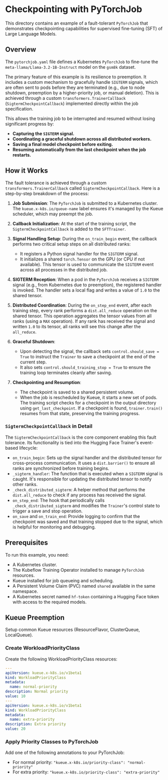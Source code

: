 # Checkpointing with PyTorchJob

This directory contains an example of a fault-tolerant `PyTorchJob` that demonstrates checkpointing capabilities for supervised fine-tuning (SFT) of Large Language Models.

## Overview

The `pytorchjob.yaml` file defines a Kubernetes `PyTorchJob` to fine-tune the `meta-llama/Llama-3.2-1B-Instruct` model on the `gsm8k` dataset.

The primary feature of this example is its resilience to preemption. It includes a custom mechanism to gracefully handle `SIGTERM` signals, which are often sent to pods before they are terminated (e.g., due to node shutdown, preemption by a higher-priority job, or manual deletion). This is achieved through a custom `transformers.TrainerCallback` (`SigtermCheckpointCallback`) implemented directly within the job specification.

This allows the training job to be interrupted and resumed without losing significant progress by:
- **Capturing the `SIGTERM` signal.**
- **Coordinating a graceful shutdown across all distributed workers.**
- **Saving a final model checkpoint before exiting.**
- **Resuming automatically from the last checkpoint when the job restarts.**

## How it Works

The fault tolerance is achieved through a custom `transformers.TrainerCallback` called `SigtermCheckpointCallback`. Here is a step-by-step breakdown of the process:

1.  **Job Submission**: The `PyTorchJob` is submitted to a Kubernetes cluster. The `kueue.x-k8s.io/queue-name` label ensures it's managed by the Kueue scheduler, which may preempt the job.

2.  **Callback Initialization**: At the start of the training script, the `SigtermCheckpointCallback` is added to the `SFTTrainer`.

3.  **Signal Handling Setup**: During the `on_train_begin` event, the callback performs two critical setup steps on all distributed ranks:
    *   It registers a Python signal handler for the `SIGTERM` signal.
    *   It initializes a shared `torch.Tensor` on the GPU (or CPU if not available). This tensor is used to communicate the `SIGTERM` event across all processes in the distributed job.

4.  **SIGTERM Reception**: When a pod in the `PyTorchJob` receives a `SIGTERM` signal (e.g., from Kubernetes due to preemption), the registered handler is invoked. The handler sets a local flag and writes a value of `1.0` to the shared tensor.

5.  **Distributed Coordination**: During the `on_step_end` event, after each training step, every rank performs a `dist.all_reduce` operation on the shared tensor. This operation aggregates the tensor values from all ranks (using a `MAX` operation). If any rank has received the signal and written `1.0` to its tensor, all ranks will see this change after the `all_reduce`.

6.  **Graceful Shutdown**:
    *   Upon detecting the signal, the callback sets `control.should_save = True` to instruct the `Trainer` to save a checkpoint at the end of the current step.
    *   It also sets `control.should_training_stop = True` to ensure the training loop terminates cleanly after saving.

7.  **Checkpointing and Resumption**:
    *   The checkpoint is saved to a shared persistent volume.
    *   When the job is rescheduled by Kueue, it starts a new set of pods. The training script checks for a checkpoint in the output directory using `get_last_checkpoint`. If a checkpoint is found, `trainer.train()` resumes from that state, preserving the training progress.

### `SigtermCheckpointCallback` in Detail

The `SigtermCheckpointCallback` is the core component enabling this fault tolerance. Its functionality is tied into the Hugging Face Trainer's event-based lifecycle:

-   `on_train_begin`: Sets up the signal handler and the distributed tensor for cross-process communication. It uses a `dist.barrier()` to ensure all ranks are synchronized before training begins.
-   `_sigterm_handler`: The function that is executed when a `SIGTERM` signal is caught. It's responsible for updating the distributed tensor to notify other ranks.
-   `_check_distributed_sigterm`: A helper method that performs the `dist.all_reduce` to check if any process has received the signal.
-   `on_step_end`: The hook that periodically calls `_check_distributed_sigterm` and modifies the `Trainer`'s control state to trigger a save and stop operation.
-   `on_save` and `on_train_end`: Provide logging to confirm that the checkpoint was saved and that training stopped due to the signal, which is helpful for monitoring and debugging.

## Prerequisites

To run this example, you need:
- A Kubernetes cluster.
- The Kubeflow Training Operator installed to manage `PyTorchJob` resources.
- Kueue installed for job queueing and scheduling.
- A Persistent Volume Claim (PVC) named `shared` available in the same namespace.
- A Kubernetes secret named `hf-token` containing a Hugging Face token with access to the required models.

## Kueue Preemption

Setup common Kueue resources (ResourceFlavor, ClusterQueue, LocalQueue).

### Create WorkloadPriorityClass

Create the following WorkloadPriorityClass resources:

```yaml
---
apiVersion: kueue.x-k8s.io/v1beta1
kind: WorkloadPriorityClass
metadata:
  name: normal-priority
description: Normal priority
value: 10
---
apiVersion: kueue.x-k8s.io/v1beta1
kind: WorkloadPriorityClass
metadata:
  name: extra-priority
description: Extra priority
value: 20
```

### Apply Priority Classes to PyTorchJob

Add one of the following annotations to your PyTorchJob:

- For normal priority: `"kueue.x-k8s.io/priority-class": "normal-priority"`
- For extra priority: `"kueue.x-k8s.io/priority-class": "extra-priority"`